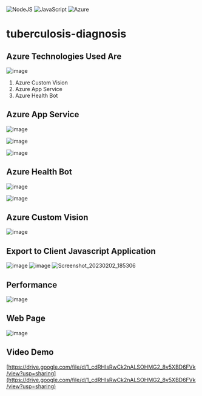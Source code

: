 ![NodeJS](https://img.shields.io/badge/node.js-6DA55F?style=for-the-badge&logo=node.js&logoColor=white)
![JavaScript](https://img.shields.io/badge/javascript-%23323330.svg?style=for-the-badge&logo=javascript&logoColor=%23F7DF1E)
![Azure](https://img.shields.io/badge/azure-%230072C6.svg?style=for-the-badge&logo=microsoftazure&logoColor=white)

# tuberculosis-diagnosis
## Azure Technologies Used Are
![image](https://user-images.githubusercontent.com/67569126/214339267-0440c908-f2fa-4d53-98de-450e4af0420e.png)

<ol type="1">
<li>Azure Custom Vision</li>
<li>Azure App Service</li>
<li>Azure Health Bot</li>
</ol>


## Azure App Service
![image](https://user-images.githubusercontent.com/67569126/212055856-beb3a436-5dfc-4275-a119-6de307360e0a.png)

![image](https://user-images.githubusercontent.com/67569126/212056198-7fc56133-2245-4f5a-833a-50682f03bdb4.png)

![image](https://user-images.githubusercontent.com/67569126/212056374-8482444e-481f-43f3-b519-998c12ba4f12.png)


## Azure Health Bot
![image](https://user-images.githubusercontent.com/67569126/216508205-262ca8c1-a4d3-4140-9c7e-f9d166ed8115.png)

![image](https://user-images.githubusercontent.com/67569126/216509160-24473b4f-8672-470a-ad83-065ec4688979.png)




## Azure Custom Vision
![image](https://user-images.githubusercontent.com/67569126/211995005-b31ced1c-6beb-4dd7-9e40-03b49b8c4b04.png)

## Export to Client Javascript Application
![image](https://user-images.githubusercontent.com/67569126/216335732-58b7ddd6-8b35-418a-92ca-a46b0aaa110d.png)
![image](https://user-images.githubusercontent.com/67569126/216336070-907510d4-5bd8-4a54-b36b-1423c5f29e4b.png)
![Screenshot_20230202_185306](https://user-images.githubusercontent.com/67569126/216337546-6ee85875-31b7-41f3-89ff-6ac0fce7a9c2.png)


## Performance
![image](https://user-images.githubusercontent.com/67569126/211995111-565e9831-387c-44f9-937e-0fdd051711cb.png)


## Web Page
![image](https://user-images.githubusercontent.com/67569126/216508698-7528ec79-32e2-4794-a26a-e7b5f50a8d5d.png)


## Video Demo
[https://drive.google.com/file/d/1_cdRHIsRwCk2nALSOHMG2_8v5XBD6FVk/view?usp=sharing](https://drive.google.com/file/d/1_cdRHIsRwCk2nALSOHMG2_8v5XBD6FVk/view?usp=sharing)
